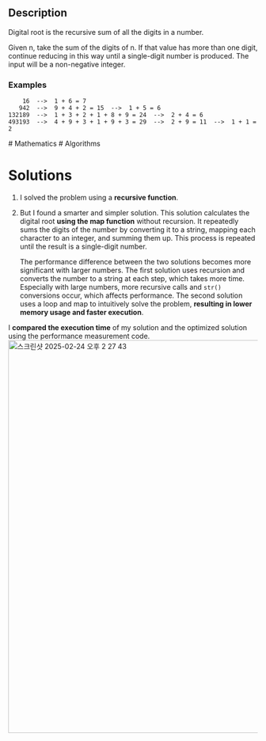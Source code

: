 ## Description

Digital root is the recursive sum of all the digits in a number.

Given n, take the sum of the digits of n. If that value has more than one digit, continue reducing in this way until a single-digit number is produced. The input will be a non-negative integer.

### Examples
```
    16  -->  1 + 6 = 7
   942  -->  9 + 4 + 2 = 15  -->  1 + 5 = 6
132189  -->  1 + 3 + 2 + 1 + 8 + 9 = 24  -->  2 + 4 = 6
493193  -->  4 + 9 + 3 + 1 + 9 + 3 = 29  -->  2 + 9 = 11  -->  1 + 1 = 2
```
\# Mathematics \# Algorithms

# Solutions
1. I solved the problem using a **recursive function**.
2. But I found a smarter and simpler solution.
   This solution calculates the digital root **using the map function** without recursion. It repeatedly sums the digits of the number by converting it to a string, mapping each character to an integer, and summing them up. This process is repeated until the result is a single-digit number.
   
   The performance difference between the two solutions becomes more significant with larger numbers. The first solution uses recursion and converts the number to a string at each step, which takes more time. Especially with large numbers, more recursive calls and `str()` conversions occur, which affects performance.
    The second solution uses a loop and map to intuitively solve the problem, **resulting in lower memory usage and faster execution**.

I **compared the execution time** of my solution and the optimized solution using the performance measurement code.
<img width="794" alt="스크린샷 2025-02-24 오후 2 27 43" src="https://github.com/user-attachments/assets/683c7496-ed02-4cee-8e9a-46fa34a2ba4a" />
